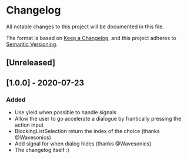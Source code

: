 # Changelog
All notable changes to this project will be documented in this file.

The format is based on [Keep a Changelog](https://keepachangelog.com/en/1.0.0/),
and this project adheres to [Semantic Versioning](https://semver.org/spec/v2.0.0.html).

## [Unreleased]

## [1.0.0] - 2020-07-23

### Added
- Use yield when possible to handle signals
- Allow the user to go accelerate a dialogue by frantically pressing the action
  input
- BlockingListSelection return the index of the choice (thanks @Wavesonics)
- Add signal for when dialog hides (thanks @Wavesonics)
- The changelog itself :)
